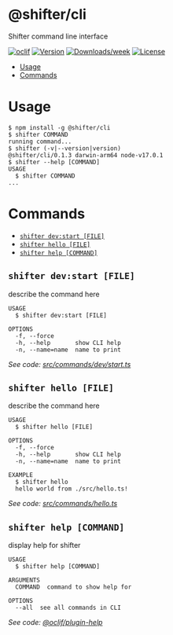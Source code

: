 @shifter/cli
============

Shifter command line interface

[![oclif](https://img.shields.io/badge/cli-oclif-brightgreen.svg)](https://oclif.io)
[![Version](https://img.shields.io/npm/v/@shifter/cli.svg)](https://npmjs.org/package/@shifter/cli)
[![Downloads/week](https://img.shields.io/npm/dw/@shifter/cli.svg)](https://npmjs.org/package/@shifter/cli)
[![License](https://img.shields.io/npm/l/@shifter/cli.svg)](https://github.com/getshifter/cli/blob/master/package.json)

<!-- toc -->
* [Usage](#usage)
* [Commands](#commands)
<!-- tocstop -->
# Usage
<!-- usage -->
```sh-session
$ npm install -g @shifter/cli
$ shifter COMMAND
running command...
$ shifter (-v|--version|version)
@shifter/cli/0.1.3 darwin-arm64 node-v17.0.1
$ shifter --help [COMMAND]
USAGE
  $ shifter COMMAND
...
```
<!-- usagestop -->
# Commands
<!-- commands -->
* [`shifter dev:start [FILE]`](#shifter-devstart-file)
* [`shifter hello [FILE]`](#shifter-hello-file)
* [`shifter help [COMMAND]`](#shifter-help-command)

## `shifter dev:start [FILE]`

describe the command here

```
USAGE
  $ shifter dev:start [FILE]

OPTIONS
  -f, --force
  -h, --help       show CLI help
  -n, --name=name  name to print
```

_See code: [src/commands/dev/start.ts](https://github.com/getshifter/cli/blob/v0.1.3/src/commands/dev/start.ts)_

## `shifter hello [FILE]`

describe the command here

```
USAGE
  $ shifter hello [FILE]

OPTIONS
  -f, --force
  -h, --help       show CLI help
  -n, --name=name  name to print

EXAMPLE
  $ shifter hello
  hello world from ./src/hello.ts!
```

_See code: [src/commands/hello.ts](https://github.com/getshifter/cli/blob/v0.1.3/src/commands/hello.ts)_

## `shifter help [COMMAND]`

display help for shifter

```
USAGE
  $ shifter help [COMMAND]

ARGUMENTS
  COMMAND  command to show help for

OPTIONS
  --all  see all commands in CLI
```

_See code: [@oclif/plugin-help](https://github.com/oclif/plugin-help/blob/v3.2.3/src/commands/help.ts)_
<!-- commandsstop -->
